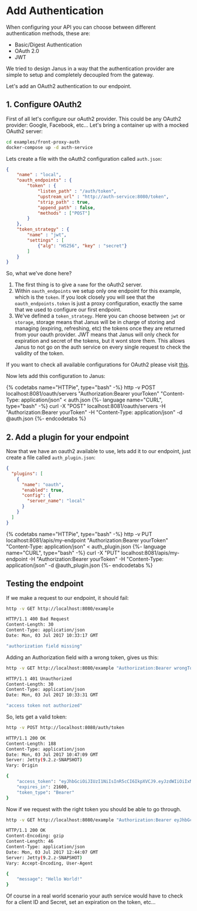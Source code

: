 # Add Authentication

When configuring your API you can choose between different authentication methods, these are:

* Basic/Digest Authentication
* OAuth 2.0
* JWT

We tried to design Janus in a way that the authentication provider are simple to setup 
and completely decoupled from the gateway. 

Let's add an OAuth2 authentication to our endpoint.

## 1. Configure OAuth2

First of all let's configure our oAuth2 provider. This could be any OAuth2 provider: Google, Facebook, etc...
Let's bring a container up with a mocked OAuth2 server:

```sh
cd examples/front-proxy-auth
docker-compose up -d auth-service
```

Lets create a file with the oAuth2 configuration called `auth.json`:

```json
{
    "name" : "local",
    "oauth_endpoints" : {
        "token" : {
            "listen_path" : "/auth/token",
            "upstream_url" : "http://auth-service:8080/token",
            "strip_path" : true,
            "append_path" : false,
            "methods" : ["POST"]
        }
    },
    "token_strategy" : {
        "name" : "jwt",
        "settings" : [
            {"alg": "HS256", "key" : "secret"}
        ]
    }
}
```

So, what we've done here? 

1. The first thing is to give a `name` for the oAuth2 server. 
2. Within `oauth_endpoints` we setup only one endpoint for this example, which is the `token`. If you look closely you will see that the `oauth_endpoints.token` is just a proxy configuration, exactly the same that we used to configure our first endpoint.
3. We've defined a `token_strategy`. Here you can choose between `jwt` or `storage`, storage means that Janus will be in charge of storing and managing (expiring, refreshing, etc) the tokens once they are returned from your oauth provider. JWT means that Janus will only check for expiration and secret of the tokens, but it wont store them.
This allows Janus to not go on the auth service on every single request to check the validity of the token.

If you want to check all available configurations for OAuth2 please visit [this](/docs/auth/oauth.md).

Now lets add this configuration to Janus:

{% codetabs name="HTTPie", type="bash" -%}
http -v POST localhost:8081/oauth/servers "Authorization:Bearer yourToken" "Content-Type: application/json" < auth.json
{%- language name="CURL", type="bash" -%}
curl -X "POST" localhost:8081/oauth/servers -H "Authorization:Bearer yourToken" -H "Content-Type: application/json" -d @auth.json
{%- endcodetabs %}

## 2. Add a plugin for your endpoint

Now that we have an oauth2 available to use, lets add it to our endpoint, just create a file called `auth_plugin.json`:

```json
{
  "plugins": [
    {
      "name": "oauth",
      "enabled": true,
      "config": {
        "server_name": "local"
      }
    }
  ]
}
```

{% codetabs name="HTTPie", type="bash" -%}
http -v PUT localhost:8081/apis/my-endpoint "Authorization:Bearer yourToken" "Content-Type: application/json" < auth_plugin.json
{%- language name="CURL", type="bash" -%}
curl -X "PUT" localhost:8081/apis/my-endpoint -H "Authorization:Bearer yourToken" -H "Content-Type: application/json" -d @auth_plugin.json
{%- endcodetabs %}


## Testing the endpoint

If we make a request to our endpoint, it should fail:

```bash
http -v GET http://localhost:8080/example

HTTP/1.1 400 Bad Request
Content-Length: 30
Content-Type: application/json
Date: Mon, 03 Jul 2017 10:33:17 GMT

"authorization field missing"
```

Adding an Authorization field with a wrong token, gives us this:

```bash
http -v GET http://localhost:8080/example "Authorization:Bearer wrongToken"

HTTP/1.1 401 Unauthorized
Content-Length: 30
Content-Type: application/json
Date: Mon, 03 Jul 2017 10:33:31 GMT

"access token not authorized"
```

So, lets get a valid token:
```bash
http -v POST http://localhost:8080/auth/token

HTTP/1.1 200 OK
Content-Length: 188
Content-Type: application/json
Date: Mon, 03 Jul 2017 10:47:09 GMT
Server: Jetty(9.2.z-SNAPSHOT)
Vary: Origin

{
    "access_token": "eyJhbGciOiJIUzI1NiIsInR5cCI6IkpXVCJ9.eyJzdWIiOiIxMjM0NTY3ODkwIiwibmFtZSI6IkphbnVzIn0.PvBI5yIdPVtR8RVJWWZEEEVv9Bk83Q_rS7vYcKNX1wM",
    "expires_in": 21600,
    "token_type": "Bearer"
}
```

Now if we request with the right token you should be able to go through.

```bash
http -v GET http://localhost:8080/example "Authorization:Bearer eyJhbGciOiJIUzI1NiIsInR5cCI6IkpXVCJ9.eyJzdWIiOiIxMjM0NTY3ODkwIiwibmFtZSI6IkphbnVzIn0.PvBI5yIdPVtR8RVJWWZEEEVv9Bk83Q_rS7vYcKNX1wM"

HTTP/1.1 200 OK
Content-Encoding: gzip
Content-Length: 46
Content-Type: application/json
Date: Mon, 03 Jul 2017 12:44:07 GMT
Server: Jetty(9.2.z-SNAPSHOT)
Vary: Accept-Encoding, User-Agent

{
    "message": "Hello World!"
}
```

Of course in a real world scenario your auth service would have to check for a client ID and Secret, set an expiration on the token, etc...

